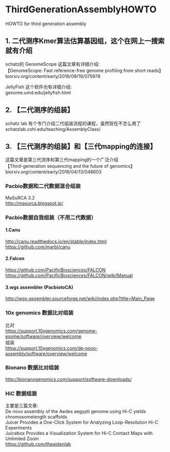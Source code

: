 # ThirdGenerationAssemblyHOWTO

HOWTO for third generation assembly

## 1. 二代测序Kmer算法估算基因组，这个在网上一搜索就有介绍  

schatz的 GenomeScope 这篇文章有详细介绍:  
【GenomeScope: Fast reference-free genome profiling from short reads】  
biorxiv.org/content/early/2016/09/19/075978  

JellyFish 这个软件也有详细介绍:  
genome.umd.edu/jellyfish.html  


## 2. 【二代测序的组装】  
schatz lab 有个专门介绍二代组装流程的课程，虽然现在不怎么用了  
schatzlab.cshl.edu/teaching/AssemblyClass/  

## 3. 【三代测序的组装】和【三代mapping的连接】  
这篇文章是第三代测序和第三代mapping的一个广泛介绍  
【Third-generation sequencing and the future of genomics】  
biorxiv.org/content/early/2016/04/13/048603  



### Pacbio数据和二代数据混合组装  
MaSuRCA 3.2  
http://masurca.blogspot.jp/  

### Pacbio数据自我组装（不用二代数据）  

#### 1.Canu  
http://canu.readthedocs.io/en/stable/index.html  
https://github.com/marbl/canu  

#### 2.Falcon  
https://github.com/PacificBiosciences/FALCON  
https://github.com/PacificBiosciences/FALCON/wiki/Manual  

#### 3.wgs assembler (PacbiotoCA)  
http://wgs-assembler.sourceforge.net/wiki/index.php?title=Main_Page  


### 10x genomics 数据比对组装  
比对  
https://support.10xgenomics.com/genome-exome/software/overview/welcome  
组装  
https://support.10xgenomics.com/de-novo-assembly/software/overview/welcome  

### Bionano 数据比对组装  
http://bionanogenomics.com/support/software-downloads/  

### HiC 数据组装  
主要是三篇文章:  
De novo assembly of the Aedes aegypti genome using Hi-C yields chromosomelength scaffolds  
Juicer Provides a One-Click System for Analyzing Loop-Resolution Hi-C Experiments  
Juicebox Provides a Visualization System for Hi-C Contact Maps with Unlimited Zoom   
https://github.com/theaidenlab

